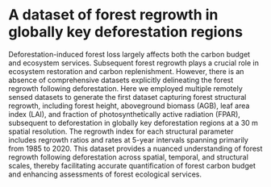 # A dataset of forest regrowth in globally key deforestation regions
Deforestation-induced forest loss largely affects both the carbon budget and ecosystem services. Subsequent forest regrowth plays a
crucial role in ecosystem restoration and carbon replenishment. However, there is an absence of comprehensive datasets explicitly
delineating the forest regrowth following deforestation. Here we employed multiple remotely sensed datasets to generate the first dataset
capturing forest structural regrowth, including forest height, aboveground biomass (AGB), leaf area index (LAI), and fraction of
photosynthetically active radiation (FPAR), subsequent to deforestation in globally key deforestation regions at a 30 m spatial resolution.
The regrowth index for each structural parameter includes regrowth ratios and rates at 5-year intervals spanning primarily from 1985 to
2020. This dataset provides a nuanced understanding of forest regrowth following deforestation across spatial, temporal, and structural
scales, thereby facilitating accurate quantification of forest carbon budget and enhancing assessments of forest ecological services.
